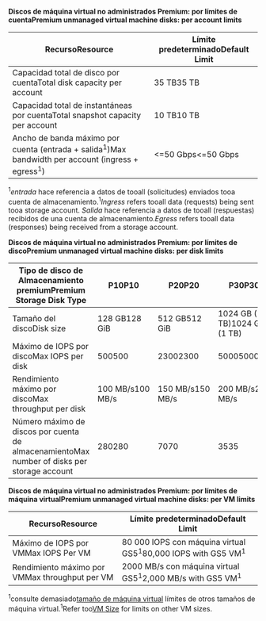 <span data-ttu-id="15f04-101">**Discos de máquina virtual no administrados Premium: por límites de cuenta**</span><span class="sxs-lookup"><span data-stu-id="15f04-101">**Premium unmanaged virtual machine disks: per account limits**</span></span>

| <span data-ttu-id="15f04-102">Recurso</span><span class="sxs-lookup"><span data-stu-id="15f04-102">Resource</span></span> | <span data-ttu-id="15f04-103">Límite predeterminado</span><span class="sxs-lookup"><span data-stu-id="15f04-103">Default Limit</span></span> |
| --- | --- |
| <span data-ttu-id="15f04-104">Capacidad total de disco por cuenta</span><span class="sxs-lookup"><span data-stu-id="15f04-104">Total disk capacity per account</span></span> |<span data-ttu-id="15f04-105">35 TB</span><span class="sxs-lookup"><span data-stu-id="15f04-105">35 TB</span></span> |
| <span data-ttu-id="15f04-106">Capacidad total de instantáneas por cuenta</span><span class="sxs-lookup"><span data-stu-id="15f04-106">Total snapshot capacity per account</span></span> |<span data-ttu-id="15f04-107">10 TB</span><span class="sxs-lookup"><span data-stu-id="15f04-107">10 TB</span></span> |
| <span data-ttu-id="15f04-108">Ancho de banda máximo por cuenta (entrada + salida<sup>1</sup>)</span><span class="sxs-lookup"><span data-stu-id="15f04-108">Max bandwidth per account (ingress + egress<sup>1</sup>)</span></span> |<span data-ttu-id="15f04-109"><=50 Gbps</span><span class="sxs-lookup"><span data-stu-id="15f04-109"><=50 Gbps</span></span> |

<span data-ttu-id="15f04-110"><sup>1</sup>*entrada* hace referencia a datos de tooall (solicitudes) enviados tooa cuenta de almacenamiento.</span><span class="sxs-lookup"><span data-stu-id="15f04-110"><sup>1</sup>*Ingress* refers tooall data (requests) being sent tooa storage account.</span></span> <span data-ttu-id="15f04-111">*Salida* hace referencia a datos de tooall (respuestas) recibidos de una cuenta de almacenamiento.</span><span class="sxs-lookup"><span data-stu-id="15f04-111">*Egress* refers tooall data (responses) being received from a storage account.</span></span>

<span data-ttu-id="15f04-112">**Discos de máquina virtual no administrados Premium: por límites de disco**</span><span class="sxs-lookup"><span data-stu-id="15f04-112">**Premium unmanaged virtual machine disks: per disk limits**</span></span>

| <span data-ttu-id="15f04-113">Tipo de disco de Almacenamiento premium</span><span class="sxs-lookup"><span data-stu-id="15f04-113">Premium Storage Disk Type</span></span> | <span data-ttu-id="15f04-114">P10</span><span class="sxs-lookup"><span data-stu-id="15f04-114">P10</span></span> | <span data-ttu-id="15f04-115">P20</span><span class="sxs-lookup"><span data-stu-id="15f04-115">P20</span></span> | <span data-ttu-id="15f04-116">P30</span><span class="sxs-lookup"><span data-stu-id="15f04-116">P30</span></span> | <span data-ttu-id="15f04-117">P40</span><span class="sxs-lookup"><span data-stu-id="15f04-117">P40</span></span> | <span data-ttu-id="15f04-118">P50</span><span class="sxs-lookup"><span data-stu-id="15f04-118">P50</span></span> |
| --- | --- | --- | --- | --- | --- |
| <span data-ttu-id="15f04-119">Tamaño del disco</span><span class="sxs-lookup"><span data-stu-id="15f04-119">Disk size</span></span> |<span data-ttu-id="15f04-120">128 GB</span><span class="sxs-lookup"><span data-stu-id="15f04-120">128 GiB</span></span> |<span data-ttu-id="15f04-121">512 GB</span><span class="sxs-lookup"><span data-stu-id="15f04-121">512 GiB</span></span> |<span data-ttu-id="15f04-122">1024 GB (1 TB)</span><span class="sxs-lookup"><span data-stu-id="15f04-122">1024 GiB (1 TB)</span></span> |<span data-ttu-id="15f04-123">2048 GB (2 TB)</span><span class="sxs-lookup"><span data-stu-id="15f04-123">2048 GiB (2 TB)</span></span>|<span data-ttu-id="15f04-124">4095 GB (4 TB)</span><span class="sxs-lookup"><span data-stu-id="15f04-124">4095 GiB (4 TB)</span></span>|
| <span data-ttu-id="15f04-125">Máximo de IOPS por disco</span><span class="sxs-lookup"><span data-stu-id="15f04-125">Max IOPS per disk</span></span> |<span data-ttu-id="15f04-126">500</span><span class="sxs-lookup"><span data-stu-id="15f04-126">500</span></span> |<span data-ttu-id="15f04-127">2300</span><span class="sxs-lookup"><span data-stu-id="15f04-127">2300</span></span> |<span data-ttu-id="15f04-128">5000</span><span class="sxs-lookup"><span data-stu-id="15f04-128">5000</span></span> |<span data-ttu-id="15f04-129">7500</span><span class="sxs-lookup"><span data-stu-id="15f04-129">7500</span></span> |<span data-ttu-id="15f04-130">7500</span><span class="sxs-lookup"><span data-stu-id="15f04-130">7500</span></span> |
| <span data-ttu-id="15f04-131">Rendimiento máximo por disco</span><span class="sxs-lookup"><span data-stu-id="15f04-131">Max throughput per disk</span></span> |<span data-ttu-id="15f04-132">100 MB/s</span><span class="sxs-lookup"><span data-stu-id="15f04-132">100 MB/s</span></span> | <span data-ttu-id="15f04-133">150 MB/s</span><span class="sxs-lookup"><span data-stu-id="15f04-133">150 MB/s</span></span> |<span data-ttu-id="15f04-134">200 MB/s</span><span class="sxs-lookup"><span data-stu-id="15f04-134">200 MB/s</span></span> |<span data-ttu-id="15f04-135">250 MB/s</span><span class="sxs-lookup"><span data-stu-id="15f04-135">250 MB/s</span></span> |<span data-ttu-id="15f04-136">250 MB/s</span><span class="sxs-lookup"><span data-stu-id="15f04-136">250 MB/s</span></span> |
| <span data-ttu-id="15f04-137">Número máximo de discos por cuenta de almacenamiento</span><span class="sxs-lookup"><span data-stu-id="15f04-137">Max number of disks per storage account</span></span> |<span data-ttu-id="15f04-138">280</span><span class="sxs-lookup"><span data-stu-id="15f04-138">280</span></span> |<span data-ttu-id="15f04-139">70</span><span class="sxs-lookup"><span data-stu-id="15f04-139">70</span></span> |<span data-ttu-id="15f04-140">35</span><span class="sxs-lookup"><span data-stu-id="15f04-140">35</span></span> | <span data-ttu-id="15f04-141">17</span><span class="sxs-lookup"><span data-stu-id="15f04-141">17</span></span> | <span data-ttu-id="15f04-142">8</span><span class="sxs-lookup"><span data-stu-id="15f04-142">8</span></span> |

<span data-ttu-id="15f04-143">**Discos de máquina virtual no administrados Premium: por límites de máquina virtual**</span><span class="sxs-lookup"><span data-stu-id="15f04-143">**Premium unmanaged virtual machine disks: per VM limits**</span></span>

| <span data-ttu-id="15f04-144">Recurso</span><span class="sxs-lookup"><span data-stu-id="15f04-144">Resource</span></span> | <span data-ttu-id="15f04-145">Límite predeterminado</span><span class="sxs-lookup"><span data-stu-id="15f04-145">Default Limit</span></span> |
| --- | --- |
| <span data-ttu-id="15f04-146">Máximo de IOPS por VM</span><span class="sxs-lookup"><span data-stu-id="15f04-146">Max IOPS Per VM</span></span> |<span data-ttu-id="15f04-147">80 000 IOPS con máquina virtual GS5<sup>1</sup></span><span class="sxs-lookup"><span data-stu-id="15f04-147">80,000 IOPS with GS5 VM<sup>1</sup></span></span> |
| <span data-ttu-id="15f04-148">Rendimiento máximo por VM</span><span class="sxs-lookup"><span data-stu-id="15f04-148">Max throughput per VM</span></span> |<span data-ttu-id="15f04-149">2000 MB/s con máquina virtual GS5<sup>1</sup></span><span class="sxs-lookup"><span data-stu-id="15f04-149">2,000 MB/s with GS5 VM<sup>1</sup></span></span> |

<span data-ttu-id="15f04-150"><sup>1</sup>consulte demasiado[tamaño de máquina virtual](../articles/virtual-machines/linux/sizes.md?toc=%2fazure%2fvirtual-machines%2flinux%2ftoc.json) límites de otros tamaños de máquina virtual.</span><span class="sxs-lookup"><span data-stu-id="15f04-150"><sup>1</sup>Refer too[VM Size](../articles/virtual-machines/linux/sizes.md?toc=%2fazure%2fvirtual-machines%2flinux%2ftoc.json) for limits on other VM sizes.</span></span> 

